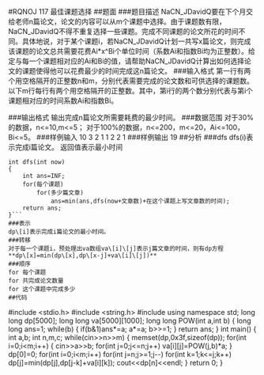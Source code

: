 #RQNOJ 117 最佳课题选择
##题面
###题目描述
NaCN\_JDavidQ要在下个月交给老师n篇论文，论文的内容可以从m个课题中选择。由于课题数有限，NaCN\_JDavidQ不得不重复选择一些课题。完成不同课题的论文所花的时间不同。具体地说，对于某个课题i，若NaCN\_JDavidQ计划一共写x篇论文，则完成该课题的论文总共需要花费Ai*x^Bi个单位时间（系数Ai和指数Bi均为正整数）。给定与每一个课题相对应的Ai和Bi的值，请帮助NaCN_JDavidQ计算出如何选择论文的课题使得他可以花费最少的时间完成这n篇论文。
###输入格式
第一行有两个用空格隔开的正整数n和m，分别代表需要完成的论文数和可供选择的课题数。
以下m行每行有两个用空格隔开的正整数。其中，第i行的两个数分别代表与第i个课题相对应的时间系数Ai和指数Bi。

###输出格式
输出完成n篇论文所需要耗费的最少时间。
###数据范围
对于30%的数据，n<=10,m<=5；
对于100%的数据，n<=200，m<=20，Ai<=100，Bi<=5。
###样例输入 
	10 3
	2 1
	1 2
	2 1
###样例输出 
	19
##分析
###dfs
dfs(i)表示完成i篇论文。
返回值表示最小时间
```
int dfs(int now)
{
	int ans=INF;
	for(每个课题)
		for(多少篇文章)
			ans=min(ans,dfs(now+文章数)+在这个课题上写文章数的时间);
	return ans;
}```
###表示
dp\[i]表示完成i篇论文的最小时间。
###转移
对于每一个课题i，预处理出va数组va\[i]\[j]表示j篇文章的时间，则有dp方程
**dp\[x]=min(dp\[x],dp\[x-j]+va\[i]\[j])**
###顺序
for 每个课题
for 共完成论文数量
for 这个课题中完成多少
##代码
```
#include <stdio.h>
#include <string.h>
#include <iostream>
using namespace std;
long long dp[5000];
long long va[5000][1000];
long long POW(int a,int b)
{
	long long ans=1;
	while(b)
	{
		if(b&1)ans*=a;
		a*=a;
		b>>=1;
	}
	return ans;
}
int main()
{
	int a,b;
	int n,m,c;
	while(cin>>n>>m)
	{
		memset(dp,0x3f,sizeof(dp));
		for(int i=0;i<m;i++)
		{
			cin>>a>>b;
			for(int j=0;j<=n;j++)
				va[i][j]=POW(j,b)*a;
		}
		dp[0]=0;
		for(int i=0;i<m;i++)
			for(int j=n;j>=1;j--)
				for(int k=1;k<=j;k++)
					dp[j]=min(dp[j],dp[j-k]+va[i][k]);
		cout<<dp[n]<<endl;
	}
	return 0;
}  
```
